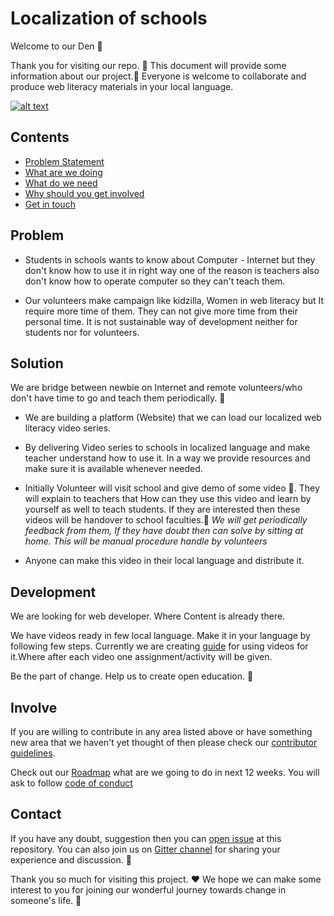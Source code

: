 # Localization of schools

Welcome to our Den :dancers: 

Thank you for visiting our repo. :tada: This document will provide some information about our project.:information_desk_person: Everyone is welcome to collaborate and produce web literacy materials in your local language.

[![alt text][1.1]][1]

## Contents

- [Problem Statement](#problem)
- [What are we doing](#solution)
- [What do we need](#development)
- [Why should you get involved](#involve)
- [Get in touch](#contact)


## Problem

 - Students in schools wants to know about Computer - Internet but they don't know how to use it in right way one of the reason is teachers also don't know how to operate computer so they can't teach them.
 
 - Our volunteers make campaign like kidzilla, Women in web literacy but It require more time of them. They can not give more time from their personal time. It is not sustainable way of development neither for students nor for volunteers.
 
## Solution 

We are bridge between newbie on Internet and remote volunteers/who don't have time to go and teach them periodically. :star2:

- We are building a platform (Website) that we can load our localized web literacy  video series.

- By delivering Video series to schools in localized language and make teacher understand how to use it. In a way we provide resources and make sure it is available whenever needed.

- Initially Volunteer will visit school and give demo of some video :running:. They will explain to teachers that How can they use this video and learn by yourself as well to teach students. If they are interested then these videos will be handover to school faculties.:school: *We will get periodically feedback from them, If they have doubt then can solve by sitting at home. This will be manual procedure handle by volunteers*

- Anyone can make this video in their local language and distribute it.


## Development

We are looking for web developer. Where Content is already there. 

We have videos ready in few local language. Make it in your language by following few steps. Currently we are creating [guide](guide_to_video/module-1) for using videos for it.Where after each video one assignment/activity will be given.

Be the part of change. Help us to create open education. :clap:

## Involve

If you are willing to contribute in any area listed above or have something new area that we haven't yet thought of then please check our [contributor guidelines](CONTRIBUTING.md).

Check out our [Roadmap](ROADMAP.md) what are we going to do in next 12 weeks. You will ask to follow [code of conduct](CODE_OF_CONDUCT.md)

## Contact

If you have any doubt, suggestion then you can [open issue](HTTPS://guides.github.com/features/issues/) at this repository. You can also join us on [Gitter channel](HTTPS://gitter.im/Open-Leadership-Localisation-of-School/Lobby) for sharing your experience and discussion. :wave:


Thank you so much for visiting this project. :hearts: We hope we can make some interest to you for joining our wonderful journey towards change in someone's life. :clap:

[1.1]: http://i.imgur.com/tXSoThF.png (twitter icon with padding)
[1]: http://www.twitter.com/carlsednaoui
